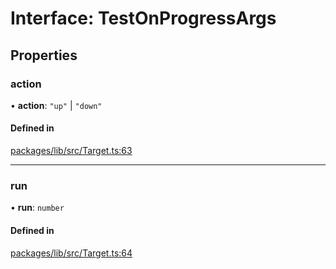 # Interface: TestOnProgressArgs

## Properties

### action

• **action**: ``"up"`` \| ``"down"``

#### Defined in

[packages/lib/src/Target.ts:63](https://github.com/Knaackee/hotmig/blob/3ed32ad/packages/lib/src/Target.ts#L63)

___

### run

• **run**: `number`

#### Defined in

[packages/lib/src/Target.ts:64](https://github.com/Knaackee/hotmig/blob/3ed32ad/packages/lib/src/Target.ts#L64)
